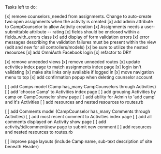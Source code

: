 Tasks left to do:

[x] remove counselors_needed from assignments. Change to auto-create two open assignments when the activity is created
[x] add admin attribute to CampCounselor to allow Activity creation
[x] Assignments needs a user-submittable attribute -- rating
[x] fields should be enclosed within a fields_with_errors class
[x] add display of form validation errors
[x] error messages describing the validation failures must be present within the view (edit and new for all controllers/models)
[x] be sure to utilize the nested resources
[x] add OmniAuth Facebook login
[x] refactor to DRY

[x] remove unneeded views
[x] remove unneeded routes
[x] update activities index page to match assignments index page
[x] login isn't validating
[x] make site links only available if logged in
[x] move navigation menu to top
[x] add confirmation popup when deleting counselor account


[ ] add Camps model (Camp has_many CampCounselors through Activities)
  [ ] add 'choose Camp' to Activities index page
  [ ] add grouping Activities by camp on CampCounselor show page
  [ ] add ability for Admin to 'add camp' and it's Activities
  [ ] add resources and nested resources to routes.rb

[ ] add Comments model (CampCounselor has_many Comments through Activities)
  [ ] add most recent comment to Activities index page
  [ ] add all comments displayed on Activity show page
  [ ] add activity/:id/comment/new page to submit new comment
  [ ] add resources and nested resources to routes.rb

[ ] improve page layouts (include Camp name, sub-text description of site beneath Header)
